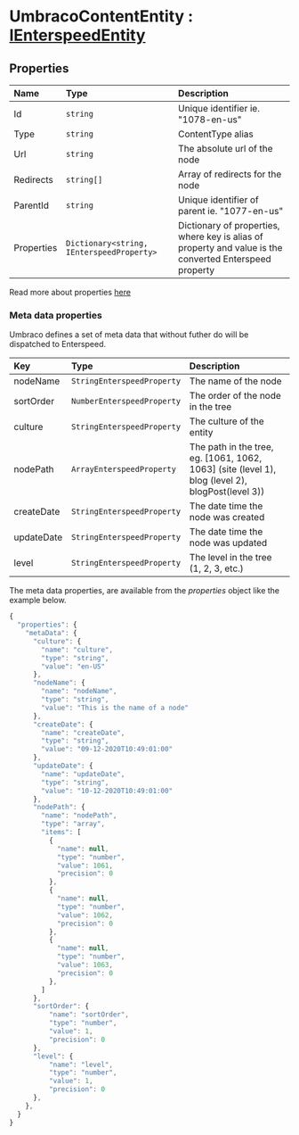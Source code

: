 # UmbracoContentEntity : [IEnterspeedEntity](https://github.com/enterspeedhq/enterspeed-sdk-dotnet/blob/master/documentation/entities)

## Properties

|Name               | Type                                      |Description |
|:----              | :-----                                    |:-----|
|Id                 | `string`                                  | Unique identifier ie. "1078-en-us"
|Type               | `string`                                  | ContentType alias
|Url                | `string`                                  | The absolute url of the node
|Redirects          | `string[]`                                | Array of redirects for the node
|ParentId           | `string`                                  | Unique identifier of parent ie. "1077-en-us"
|Properties         | `Dictionary<string, IEnterspeedProperty>` | Dictionary of properties, where key is alias of property and value is the converted Enterspeed property

Read more about properties [here](https://github.com/enterspeedhq/enterspeed-sdk-dotnet/blob/master/documentation/entities/properties)

### Meta data properties

Umbraco defines a set of meta data that without futher do
will be dispatched to Enterspeed.

|Key                | Type                       |Description |
|:----              | :-----                     |:-----|
|nodeName           | `StringEnterspeedProperty` | The name of the node |
|sortOrder          | `NumberEnterspeedProperty` | The order of the node in the tree |
|culture            | `StringEnterspeedProperty` | The culture of the entity |
|nodePath           | `ArrayEnterspeedProperty`  | The path in the tree, eg. [1061, 1062, 1063] (site (level 1), blog (level 2), blogPost(level 3)) |
|createDate         | `StringEnterspeedProperty` | The date time the node was created |
|updateDate         | `StringEnterspeedProperty` | The date time the node was updated |
|level              | `StringEnterspeedProperty` | The level in the tree (1, 2, 3, etc.) |

The meta data properties, are available from the _properties_ object
like the example below.

```js
{
  "properties": {
    "metaData": {
      "culture": {
        "name": "culture",
        "type": "string",
        "value": "en-US"
      },
      "nodeName": {
        "name": "nodeName",
        "type": "string",
        "value": "This is the name of a node"
      },
      "createDate": {
        "name": "createDate",
        "type": "string",
        "value": "09-12-2020T10:49:01:00"
      },
      "updateDate": {
        "name": "updateDate",
        "type": "string",
        "value": "10-12-2020T10:49:01:00"
      },
      "nodePath": {
        "name": "nodePath",
        "type": "array",
        "items": [
          {
            "name": null,
            "type": "number",
            "value": 1061,
            "precision": 0
          },
          {
            "name": null,
            "type": "number",
            "value": 1062,
            "precision": 0
          },
          {
            "name": null,
            "type": "number",
            "value": 1063,
            "precision": 0
          },
        ]
      },
      "sortOrder": {
          "name": "sortOrder",
          "type": "number",
          "value": 1,
          "precision": 0
      },
      "level": {
          "name": "level",
          "type": "number",
          "value": 1,
          "precision": 0
      },
    },
  }
}
```
